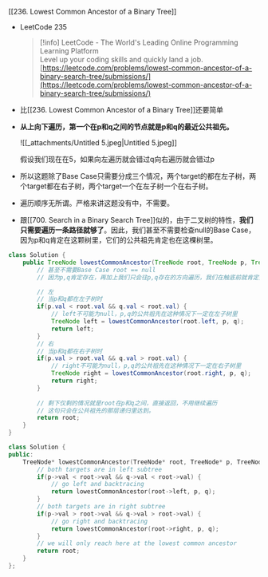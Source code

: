 [[236. Lowest Common Ancestor of a Binary Tree]]

- LeetCode 235
    
    > [!info] LeetCode - The World's Leading Online Programming Learning Platform  
    > Level up your coding skills and quickly land a job.  
    > [https://leetcode.com/problems/lowest-common-ancestor-of-a-binary-search-tree/submissions/](https://leetcode.com/problems/lowest-common-ancestor-of-a-binary-search-tree/submissions/)  
    
- 比[[236. Lowest Common Ancestor of a Binary Tree]]还要简单
- **从上向下遍历，第一个在p和q之间的节点就是p和q的最近公共祖先。**
    
    ![[_attachments/Untitled 5.jpeg|Untitled 5.jpeg]]
    
    假设我们现在在5，如果向左遍历就会错过q向右遍历就会错过p
    
- 所以这题除了Base Case只需要分成三个情况，两个target的都在左子树，两个target都在右子树，两个target一个在左子树一个在右子树。
- 遍历顺序无所谓。严格来讲这题没有中，不需要。
- 跟[[700. Search in a Binary Search Tree]]似的，由于二叉树的特性，**我们只需要遍历一条路径就够了**。因此，我们甚至不需要检查null的Base Case，因为p和q肯定在这颗树里，它们的公共祖先肯定也在这棵树里。

```Java
class Solution {
    public TreeNode lowestCommonAncestor(TreeNode root, TreeNode p, TreeNode q) {
        // 甚至不需要Base Case root == null
        // 因为p,q肯定存在，再加上我们只会往p,q存在的方向遍历，我们在触底前就肯定找到公共祖先了

        // 左
        // 当p和q都在左子树时
        if(p.val < root.val && q.val < root.val) {
            // left不可能为null，p,q的公共祖先在这种情况下一定在左子树里
            TreeNode left = lowestCommonAncestor(root.left, p, q);
            return left;
        }
        // 右
        // 当p和q都在右子树时
        if(p.val > root.val && q.val > root.val) {
            // right不可能为null，p,q的公共祖先在这种情况下一定在右子树里
            TreeNode right = lowestCommonAncestor(root.right, p, q);
            return right;
        }
        
        // 剩下仅剩的情况就是root在p和q之间，直接返回，不用继续遍历
        // 这句只会在公共祖先的那层递归里达到。
        return root;
    }
}
```

```C++
class Solution {
public:
    TreeNode* lowestCommonAncestor(TreeNode* root, TreeNode* p, TreeNode* q) {
        // both targets are in left subtree
        if(p->val < root->val && q->val < root->val) {
            // go left and backtracing
            return lowestCommonAncestor(root->left, p, q);
        }
        // both targets are in right subtree
        if(p->val > root->val && q->val > root->val) {
            // go right and backtracing
            return lowestCommonAncestor(root->right, p, q);
        }
        // we will only reach here at the lowest common ancestor
        return root;
    }
};
```
